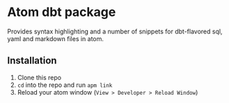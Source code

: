 # Atom dbt package

Provides syntax highlighting and a number of snippets for dbt-flavored sql, yaml and markdown files in atom.

## Installation
1. Clone this repo
2. `cd` into the repo and run `apm link`
3. Reload your atom window (`View > Developer > Reload Window`)
